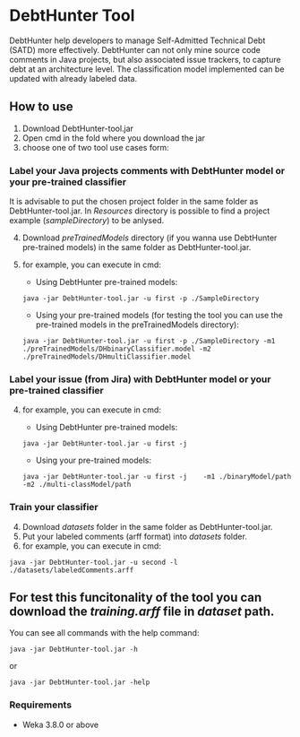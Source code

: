 # DebtHunter Tool

DebtHunter help developers to manage Self-Admitted Technical Debt (SATD) more effectively. DebtHunter can not only mine source code comments in Java projects, but also associated issue trackers, to capture debt at an architecture level. The classification model implemented can be updated with already labeled data.

## How to use
1. Download DebtHunter-tool.jar
2. Open cmd in the fold where you download the jar
3. choose one of two tool use cases form:

### Label your Java projects comments with DebtHunter model or your pre-trained classifier
It is advisable to put the chosen project folder in the same folder as DebtHunter-tool.jar. In *Resources* directory is possible to find a project example (*sampleDirectory*) to be anlysed.

4. Download *preTrainedModels* directory (if you wanna use DebtHunter pre-trained models) in the same folder as DebtHunter-tool.jar.

5. for example, you can execute in cmd:

    - Using DebtHunter pre-trained models:
    ```
    java -jar DebtHunter-tool.jar -u first -p ./SampleDirectory
    ```
    - Using your pre-trained models (for testing the tool you can use the pre-trained models in the preTrainedModels directory):
    ```
    java -jar DebtHunter-tool.jar -u first -p ./SampleDirectory -m1 ./preTrainedModels/DHbinaryClassifier.model -m2 ./preTrainedModels/DHmultiClassifier.model
    ```

### Label your issue (from Jira) with DebtHunter model or your pre-trained classifier

4. for example, you can execute in cmd:

    - Using DebtHunter pre-trained models:
    ```
    java -jar DebtHunter-tool.jar -u first -j    
    ```
    - Using your pre-trained models:
    ```
    java -jar DebtHunter-tool.jar -u first -j    -m1 ./binaryModel/path -m2 ./multi-classModel/path
    ```

### Train your classifier
4. Download *datasets* folder in the same folder as DebtHunter-tool.jar.
5. Put your labeled comments (arff format) into *datasets* folder.
6. for example, you can execute in cmd:
```
java -jar DebtHunter-tool.jar -u second -l ./datasets/labeledComments.arff
```
For test this funcitonality of the tool you can download the *training.arff* file in *dataset* path.
----------------------------------------------------------------
You can see all commands with the help command:

```
java -jar DebtHunter-tool.jar -h
```
or
```
java -jar DebtHunter-tool.jar -help
```

### Requirements
- Weka 3.8.0 or above
